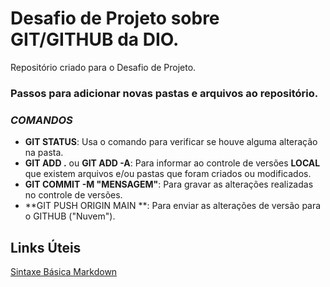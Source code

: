 # Desafio de Projeto sobre GIT/GITHUB da DIO.
Repositório criado para o Desafio de Projeto.

### Passos para adicionar novas pastas e arquivos ao repositório.

### *COMANDOS*

-  **GIT STATUS**: Usa o comando para verificar se houve alguma alteração na pasta.
- **GIT ADD .** ou **GIT ADD -A**: Para informar ao controle de versões **LOCAL** que existem arquivos e/ou pastas que foram criados ou modificados.
- **GIT COMMIT -M "MENSAGEM"**: Para gravar as alterações realizadas no controle de versões.
- **GIT PUSH ORIGIN MAIN **: Para enviar as alterações de versão para o GITHUB ("Nuvem").

## Links Úteis
[Sintaxe Básica Markdown](https://www.markdownguide.org/)
